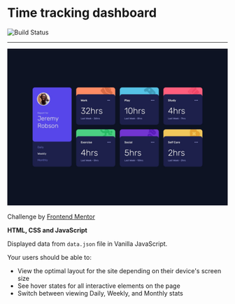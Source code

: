 # Time tracking dashboard

![Build Status](https://travis-ci.org/TimeTrackingDashboard/time-tracking-dashboard.svg?branch=master)

---

![image of the dashboard](design/desktop-design.jpg)

Challenge by [Frontend Mentor](https://www.frontendmentor.io)

**HTML, CSS and JavaScript**


Displayed data from `data.json` file in Vanilla JavaScript.

Your users should be able to:

- View the optimal layout for the site depending on their device's screen size
- See hover states for all interactive elements on the page
- Switch between viewing Daily, Weekly, and Monthly stats